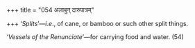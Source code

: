 +++
title = "054 अलाबुन् दारुपात्रम्"

+++
‘*Splits*’—*i*.*e*., of cane, or bamboo or such other split things.

‘*Vessels of the Renunciate*’—for carrying food and water. (54)


